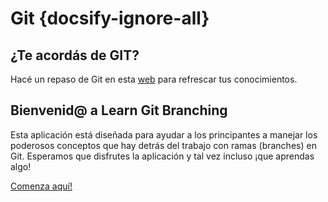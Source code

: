 # Git {docsify-ignore-all}

## ¿Te acordás de GIT?

Hacé un repaso de Git en esta [web](http://rogerdudler.github.io/git-guide/) para refrescar tus conocimientos.

## Bienvenid@ a Learn Git Branching

Esta aplicación está diseñada para ayudar a los principantes a manejar los poderosos conceptos que hay detrás del trabajo con ramas (branches) en Git. Esperamos que disfrutes la aplicación y tal vez incluso ¡que aprendas algo!

[Comenza aquí!](https://learngitbranching.js.org/)
